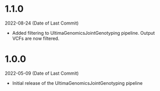 # 1.1.0
2022-08-24 (Date of Last Commit)

* Added filtering to UltimaGenomicsJointGenotyping pipeline. Output VCFs are now filtered.

# 1.0.0
2022-05-09 (Date of Last Commit)

* Initial release of the UltimaGenomicsJointGenotyping pipeline